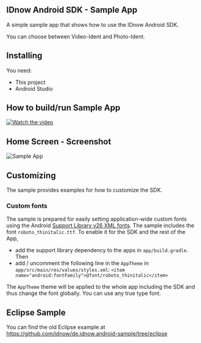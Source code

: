 ## IDnow Android SDK - Sample App

A simple sample app that shows how to use the IDnow Android SDK.

You can choose between Video-Ident and Photo-Ident.

## Installing

You need:
- This project
- Android Studio

## How to build/run Sample App 

[![Watch the video](https://github.com/idnow/de.idnow.android/blob/souheib93-patch-1/docs/screenshot_video3.png)](https://youtu.be/19Im-DODSaw)


## Home Screen - Screenshot

![Sample App](https://github.com/idnow/de.idnow.android/blob/souheib93-patch-1/docs/device-screenshot.png)

## Customizing

The sample provides examples for how to customize the SDK.

### Custom fonts

The sample is prepared for easily setting application-wide custom fonts using the Android [Support Library v26 XML fonts](https://developer.android.com/guide/topics/ui/look-and-feel/fonts-in-xml.html). The sample includes the font `roboto_thinitalic.ttf`. To enable it for the SDK and the rest of the App, 

 * add the support library dependency to the apps in `app/build.gradle`. Then 
 * add / uncomment the following line in the `AppTheme` in `app/src/main/res/values/styles.xml`:
   `<item name="android:fontFamily">@font/roboto_thinitalic</item>`
   
The `AppTheme` theme will be applied to the whole app including the SDK and thus change the font globally. You can use any true type font. 

## Eclipse Sample

You can find the old Eclipse example at https://github.com/idnow/de.idnow.android-sample/tree/eclipse
